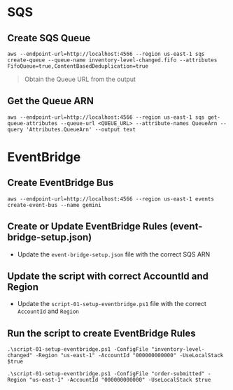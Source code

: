 # SQS

## Create SQS Queue
`aws --endpoint-url=http://localhost:4566 --region us-east-1 sqs create-queue --queue-name inventory-level-changed.fifo --attributes FifoQueue=true,ContentBasedDeduplication=true`

> Obtain the Queue URL from the output


## Get the Queue ARN
`aws --endpoint-url=http://localhost:4566 --region us-east-1 sqs get-queue-attributes --queue-url <QUEUE_URL> --attribute-names QueueArn --query 'Attributes.QueueArn' --output text`


# EventBridge
## Create EventBridge Bus
`aws --endpoint-url=http://localhost:4566 --region us-east-1 events create-event-bus --name gemini`

## Create or Update EventBridge Rules (event-bridge-setup.json)
- Update the `event-bridge-setup.json` file with the correct SQS ARN

## Update the script with correct AccountId and Region
- Update the `script-01-setup-eventbridge.ps1` file with the correct `AccountId` and `Region`

## Run the script to create EventBridge Rules
`.\script-01-setup-eventbridge.ps1 -ConfigFile "inventory-level-changed" -Region "us-east-1" -AccountId "000000000000" -UseLocalStack $true`

`.\script-01-setup-eventbridge.ps1 -ConfigFile "order-submitted" -Region "us-east-1" -AccountId "000000000000" -UseLocalStack $true`

